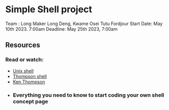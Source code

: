 # Simple Shell project 
Team : Long Maker Long Deng, Kwame Osei Tutu Fordjour
Start Date: May 10th 2023. 7:00am
Deadline: May 25th 2023, 7:00am

## Resources
### Read or watch:

- [Unix shell](https://intranet.alxswe.com/rltoken/f0YU9TAhniMXWlSXtb64Yw)
- [Thompson shell](https://intranet.alxswe.com/rltoken/7LJOp2qP7qHUcsOK2-F3qA)
- [Ken Thompson](https://intranet.alxswe.com/rltoken/wTSu31ZP1f7fFTJFgRQC7w)
- ### Everything you need to know to start coding your own shell concept page
